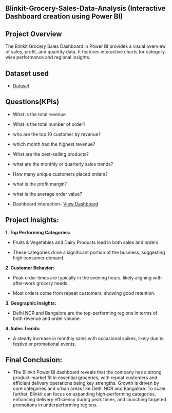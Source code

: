 ## Blinkit-Grocery-Sales-Data-Analysis (Interactive Dashboard creation using Power BI)

## Project Overview

The Blinkit Grocery Sales Dashboard in Power BI provides a visual overview of sales, profit, and quantity data.
It features interactive charts for category-wise performance and regional insights.

## Dataset used

- <a href="https://github.com/Ramkumar701/Data-Analyst-dashboard/blob/main/BLINKIT%20POWER%20BI%20SALES%20DASHBOARD.pbix">Dataset</a> 

## Questions(KPIs)

- What is the total revenue

- What is the total number of order?

- who are the top 10 customer by revenue?

- which month had the highest revenue?

- What are the best-selling products?

- what are the monthly or quarterly sales trends?

- How many unique customers placed orders?

- what is the profit margin?

- what is the average order value?


- Dashboard interaction- <a href="https://github.com/Ramkumar701/Data-Analyst-dashboard/blob/main/Blinkit%20Grocery%20Dashboard%20power%20bi.pdf">View Dashboard</a>

## Project Insights:

**1. Top Performing Categories:**

- Fruits & Vegetables and Dairy Products lead in both sales and orders.

- These categories drive a significant portion of the business, suggesting high consumer demand.


**2. Customer Behavior:**

- Peak order times are typically in the evening hours, likely aligning with after-work grocery needs.

- Most orders come from repeat customers, showing good retention.


**3. Geographic Insights:**
  
- Delhi NCR and Bangalore are the top-performing regions in terms of both revenue and order volume.


**4. Sales Trends:**

- A steady increase in monthly sales with occasional spikes, likely due to festive or promotional events.


## Final Conclusion:

- The Blinkit Power BI dashboard reveals that the company has a strong product-market fit in essential groceries, with repeat customers and efficient delivery operations being key strengths. Growth is driven by core categories and urban areas like Delhi NCR and Bangalore. To scale further, Blinkit can focus on expanding high-performing categories, enhancing delivery efficiency during peak times, and launching targeted promotions in underperforming regions.

